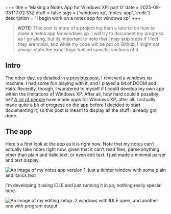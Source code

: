 +++
title = 'Making a Notes App for Windows XP: part 0'
date = 2025-08-03T17:02:33Z
draft = false
tags = ['windows xp', 'notes-app', 'code']
description = "I begin work on a notes app for windows xp"
+++

<audio id="page-sound" autoplay=True>
    <source src="/audio-effects/xp.mp3">
</audio>

<script>
  var audio = document.getElementById("page-sound");
  audio.volume = 0.1;
</script>


> **_NOTE:_**  This post is more of a project log than a tutorial on how to make a notes app for windows xp. I will try to document my progress as I go along, but its important to note that I may skip steps if I feel they are trivial, and while my code will be put on Github, I might not always state the exact logic behind specific sections of it.

## Intro
The other day, as detailed in [a previous post](/windowsxp), I revieved a windows xp machine. I had some fun playing with it, and I played a bit of DOOM and Halo. Recently, though, I wondered to myself if I could develop my own app within the limitations of Windows XP. After all, how hard could it possibly be? [A lot of people](https://archive.org/details/cd-roms) have made apps for Windows XP, after all. I actually made quite a bit of progress on the app before I decided to start documenting it, so this post is meant to display all the stuff I already got done.

## The app

Here's a first look at the app as it is right now. Note that my notes can't actually take notes right now, given that it can't read files, parse anything other than plain and italic text, or even edit text. I just made a minimal parser and text display.

![An image of my notes app version 1, just a tkinter window with some plain and italics text](/images/setup.png "My notes app, version 1")

I'm developing it using IDLE and just running it in xp, nothing really special here.

![An image of my editing setup: 2 windows with IDLE open, and another one with program output](/images/setup.png "My editing setup")



